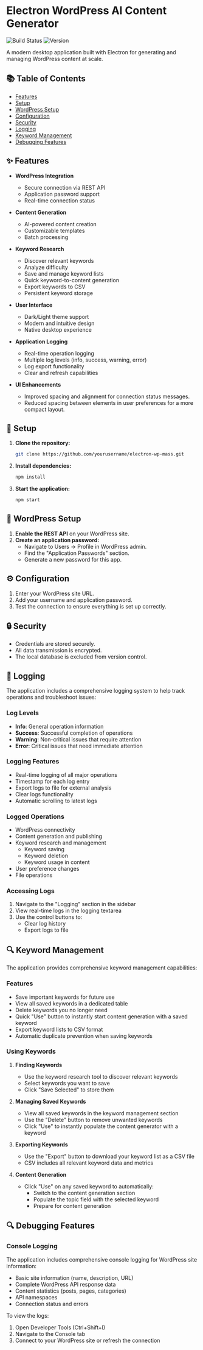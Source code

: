 # Electron WordPress AI Content Generator

![Build Status](https://img.shields.io/badge/build-passing-brightgreen) ![Version](https://img.shields.io/badge/version-1.0-blue)

A modern desktop application built with Electron for generating and managing WordPress content at scale.

## 📚 Table of Contents
- [Features](#features)
- [Setup](#setup)
- [WordPress Setup](#wordpress-setup)
- [Configuration](#configuration)
- [Security](#security)
- [Logging](#logging)
- [Keyword Management](#keyword-management)
- [Debugging Features](#debugging-features)

## ✨ Features

- **WordPress Integration**
  - Secure connection via REST API
  - Application password support
  - Real-time connection status

- **Content Generation**
  - AI-powered content creation
  - Customizable templates
  - Batch processing

- **Keyword Research**
  - Discover relevant keywords
  - Analyze difficulty
  - Save and manage keyword lists
  - Quick keyword-to-content generation
  - Export keywords to CSV
  - Persistent keyword storage

- **User Interface**
  - Dark/Light theme support
  - Modern and intuitive design
  - Native desktop experience

- **Application Logging**
  - Real-time operation logging
  - Multiple log levels (info, success, warning, error)
  - Log export functionality
  - Clear and refresh capabilities

- **UI Enhancements**
    - Improved spacing and alignment for connection status messages.
    - Reduced spacing between elements in user preferences for a more compact layout.

## 🚀 Setup

1. **Clone the repository:**
   ```bash
   git clone https://github.com/yourusername/electron-wp-mass.git
   ```

2. **Install dependencies:**
   ```bash
   npm install
   ```

3. **Start the application:**
   ```bash
   npm start
   ```

## 🔧 WordPress Setup

1. **Enable the REST API** on your WordPress site.
2. **Create an application password:**
   - Navigate to Users → Profile in WordPress admin.
   - Find the "Application Passwords" section.
   - Generate a new password for this app.

## ⚙️ Configuration

1. Enter your WordPress site URL.
2. Add your username and application password.
3. Test the connection to ensure everything is set up correctly.

## 🔒 Security

- Credentials are stored securely.
- All data transmission is encrypted.
- The local database is excluded from version control.

## 📝 Logging

The application includes a comprehensive logging system to help track operations and troubleshoot issues:

### Log Levels
- **Info**: General operation information
- **Success**: Successful completion of operations
- **Warning**: Non-critical issues that require attention
- **Error**: Critical issues that need immediate attention

### Logging Features
- Real-time logging of all major operations
- Timestamp for each log entry
- Export logs to file for external analysis
- Clear logs functionality
- Automatic scrolling to latest logs

### Logged Operations
- WordPress connectivity
- Content generation and publishing
- Keyword research and management
  - Keyword saving
  - Keyword deletion
  - Keyword usage in content
- User preference changes
- File operations

### Accessing Logs
1. Navigate to the "Logging" section in the sidebar
2. View real-time logs in the logging textarea
3. Use the control buttons to:
   - Clear log history
   - Export logs to file

## 🔍 Keyword Management

The application provides comprehensive keyword management capabilities:

### Features
- Save important keywords for future use
- View all saved keywords in a dedicated table
- Delete keywords you no longer need
- Quick "Use" button to instantly start content generation with a saved keyword
- Export keyword lists to CSV format
- Automatic duplicate prevention when saving keywords

### Using Keywords
1. **Finding Keywords**
   - Use the keyword research tool to discover relevant keywords
   - Select keywords you want to save
   - Click "Save Selected" to store them

2. **Managing Saved Keywords**
   - View all saved keywords in the keyword management section
   - Use the "Delete" button to remove unwanted keywords
   - Click "Use" to instantly populate the content generator with a keyword

3. **Exporting Keywords**
   - Use the "Export" button to download your keyword list as a CSV file
   - CSV includes all relevant keyword data and metrics

4. **Content Generation**
   - Click "Use" on any saved keyword to automatically:
     - Switch to the content generation section
     - Populate the topic field with the selected keyword
     - Prepare for content generation

## 🔍 Debugging Features

### Console Logging
The application includes comprehensive console logging for WordPress site information:
- Basic site information (name, description, URL)
- Complete WordPress API response data
- Content statistics (posts, pages, categories)
- API namespaces
- Connection status and errors

To view the logs:
1. Open Developer Tools (Ctrl+Shift+I)
2. Navigate to the Console tab
3. Connect to your WordPress site or refresh the connection
